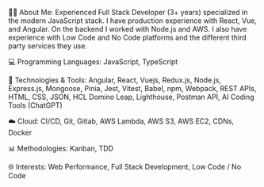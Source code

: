 👨‍💻 About Me: Experienced Full Stack Developer (3+ years) specialized in the modern JavaScript stack. I have production experience with React, Vue, and Angular. On the backend I worked with Node.js and AWS. I also have experience with Low Code and No Code platforms and the different third party services they use.

💻 Programming Languages: JavaScript, TypeScript

🔧 Technologies & Tools: Angular, React, Vuejs, Redux.js, Node.js, Express.js, Mongoose, Pinia, Jest, Vitest, Babel, npm, Webpack, REST APIs, HTML, CSS, JSON, HCL Domino Leap, Lighthouse, Postman API, AI Coding Tools (ChatGPT)

☁️ Cloud: CI/CD, Git, Gitlab, AWS Lambda, AWS S3, AWS EC2, CDNs, Docker

📊 Methodologies: Kanban, TDD

🌐 Interests: Web Performance, Full Stack Development, Low Code / No Code
